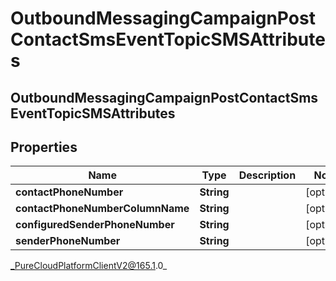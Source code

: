 # OutboundMessagingCampaignPostContactSmsEventTopicSMSAttributes

## OutboundMessagingCampaignPostContactSmsEventTopicSMSAttributes

## Properties

|Name | Type | Description | Notes|
|------------ | ------------- | ------------- | -------------|
| **contactPhoneNumber** | **String** |  | [optional] |
| **contactPhoneNumberColumnName** | **String** |  | [optional] |
| **configuredSenderPhoneNumber** | **String** |  | [optional] |
| **senderPhoneNumber** | **String** |  | [optional] |



_PureCloudPlatformClientV2@165.1.0_
